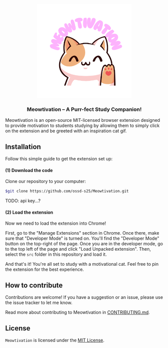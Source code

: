 <p align="center">
    <img src="https://github.com/ossd-s25/Meowtivation/blob/0ea65752832ec344e9069951768c7e87f5543c5c/logos/Meowtivation.png" width="300px">
</p>
<h3 align="center">Meowtivation – A Purr-fect Study Companion!</h3>

Meowtivation is an open-source MIT-licensed browser extension designed to provide motivation to students studying by allowing them to simply click on the extension and be greeted with an inspiration cat gif.

## Installation

Follow this simple guide to get the extension set up:

#### (1) Download the code

Clone our repository to your computer:
```bash
$git clone https://github.com/ossd-s25/Meowtivation.git
```

TODO: api key...?

#### (2) Load the extension

Now we need to load the extension into Chrome!

First, go to the "Manage Extensions" section in Chrome. Once there, make sure that "Developer Mode" is turned on. You'll
find the "Developer Mode" button on the top-right of the page. Once you are in the developer mode, go to the top left of
the page and click "Load Unpacked extension". Then, select the `src` folder in this repository and load it.

And that's it! You're all set to study with a motivational cat. Feel free to pin the extension for the best experience.

## How to contribute

Contributions are welcome! If you have a suggestion or an issue, please use the issue tracker to let me know.

Read more about contributing to Meowtivation in [CONTRIBUTING.md](https://github.com/ossd-s25/Meowtivation/CONTRIBUTING.md).

## License

`Meowtivation` is licensed under the [MIT License](/LICENSE).



